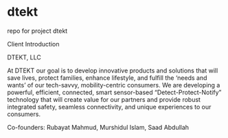 # dtekt
repo for project dtekt


Client Introduction

DTEKT, LLC

At DTEKT our goal is to develop innovative products and solutions that will save lives, protect families, enhance lifestyle, and fulfill the ‘needs and wants’ of our tech-savvy, mobility-centric consumers. We are developing a powerful, efficient, connected, smart sensor-based “Detect-Protect-Notify” technology that will create value for our partners and provide robust integrated safety, seamless connectivity, and unique experiences to our consumers.

Co-founders: Rubayat Mahmud, Murshidul Islam, Saad Abdullah
